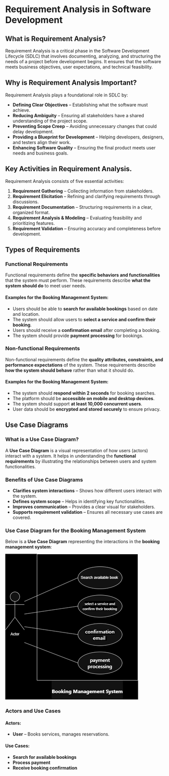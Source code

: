 # Requirement Analysis in Software Development

## What is Requirement Analysis?
Requirement Analysis is a critical phase in the Software Development Lifecycle (SDLC) that involves documenting, analyzing, and structuring the needs of a project before development begins. It ensures that the software meets business objectives, user expectations, and technical feasibility.

## Why is Requirement Analysis Important?  
Requirement Analysis plays a foundational role in SDLC by:  

- **Defining Clear Objectives** – Establishing what the software must achieve.  
- **Reducing Ambiguity** – Ensuring all stakeholders have a shared understanding of the project scope.  
- **Preventing Scope Creep** – Avoiding unnecessary changes that could delay development.  
- **Providing a Blueprint for Development** – Helping developers, designers, and testers align their work.  
- **Enhancing Software Quality** – Ensuring the final product meets user needs and business goals. 

## Key Activities in Requirement Analysis.
Requirement Analysis consists of five essential activities:  

1. **Requirement Gathering** – Collecting information from stakeholders.  
2. **Requirement Elicitation** – Refining and clarifying requirements through discussions.  
3. **Requirement Documentation** – Structuring requirements in a clear, organized format.  
4. **Requirement Analysis & Modeling** – Evaluating feasibility and prioritizing features.  
5. **Requirement Validation** – Ensuring accuracy and completeness before development.

## Types of Requirements

### Functional Requirements
Functional requirements define the **specific behaviors and functionalities** that the system must perform. These requirements describe **what the system should do** to meet user needs.

#### Examples for the Booking Management System:
- Users should be able to **search for available bookings** based on date and location.
- The system should allow users to **select a service and confirm their booking**.
- Users should receive a **confirmation email** after completing a booking.
- The system should provide **payment processing** for bookings.

### Non-functional Requirements
Non-functional requirements define the **quality attributes, constraints, and performance expectations** of the system. These requirements describe **how the system should behave** rather than what it should do.

#### Examples for the Booking Management System:
- The system should **respond within 2 seconds** for booking searches.
- The platform should be **accessible on mobile and desktop devices**.
- The system should support **at least 10,000 concurrent users**.
- User data should be **encrypted and stored securely** to ensure privacy.

## Use Case Diagrams

### What is a Use Case Diagram?
A **Use Case Diagram** is a visual representation of how users (actors) interact with a system. It helps in understanding the **functional requirements** by illustrating the relationships between users and system functionalities.

### Benefits of Use Case Diagrams
- **Clarifies system interactions** – Shows how different users interact with the system.
- **Defines system scope** – Helps in identifying key functionalities.
- **Improves communication** – Provides a clear visual for stakeholders.
- **Supports requirement validation** – Ensures all necessary use cases are covered.

### Use Case Diagram for the Booking Management System
Below is a **Use Case Diagram** representing the interactions in the **booking management system**:

![Use Case Diagram](alx-booking-uc.png)

### Actors and Use Cases
#### **Actors:**
- **User** – Books services, manages reservations.

#### **Use Cases:**
- **Search for available bookings**
- **Process payment**
- **Receive booking confirmation**




